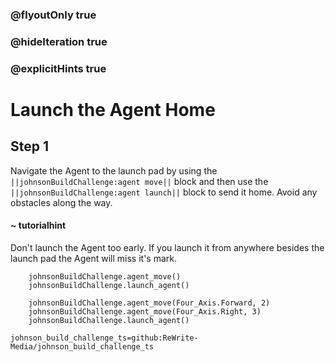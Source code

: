 ### @flyoutOnly true
### @hideIteration true
### @explicitHints true

# Launch the Agent Home

## Step 1
Navigate the Agent to the launch pad by using the ``||johnsonBuildChallenge:agent move||`` block and then use the ``||johnsonBuildChallenge:agent launch||`` block to send it home. Avoid any obstacles along the way.

#### ~ tutorialhint
Don't launch the Agent too early. If you launch it from anywhere besides the launch pad the Agent will miss it's mark.


```ghost
    johnsonBuildChallenge.agent_move()
    johnsonBuildChallenge.launch_agent()
```
```template
    johnsonBuildChallenge.agent_move(Four_Axis.Forward, 2)
    johnsonBuildChallenge.agent_move(Four_Axis.Right, 3)
    johnsonBuildChallenge.launch_agent()
```

```package
johnson_build_challenge_ts=github:ReWrite-Media/johnson_build_challenge_ts
```